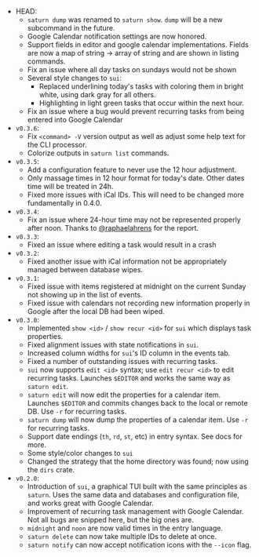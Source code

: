 -   HEAD:
    -   `saturn dump` was renamed to `saturn show`. `dump` will be a new subcommand in the future.
    -   Google Calendar notification settings are now honored.
    -   Support fields in editor and google calendar implementations. Fields
        are now a map of string -> array of string and are shown in listing
        commands.
    -   Fix an issue where all day tasks on sundays would not be shown
    -   Several style changes to `sui`:
        -   Replaced underlining today's tasks with coloring them in bright
            white, using dark gray for all others.
        -   Highlighting in light green tasks that occur within the next hour.
    -   Fix an issue where a bug would prevent recurring tasks from being entered into Google Calendar
-   `v0.3.6`:
    -   Fix `<command> -V` version output as well as adjust some help text for the CLI processor.
    -   Colorize outputs in `saturn list` commands.
-   `v0.3.5`:
    -   Add a configuration feature to never use the 12 hour adjustment.
    -   Only massage times in 12 hour format for today's date. Other dates time will be treated in 24h.
    -   Fixed more issues with iCal IDs. This will need to be changed more fundamentally in 0.4.0.
-   `v0.3.4`:
    -   Fix an issue where 24-hour time may not be represented properly after
        noon. Thanks to [@raphaelahrens](https://github.com/raphaelahrens) for the report.
-   `v0.3.3`:
    -   Fixed an issue where editing a task would result in a crash
-   `v0.3.2`:
    -   Fixed another issue with iCal information not be appropriately managed
        between database wipes.
-   `v0.3.1`:
    -   Fixed issue with items registered at midnight on the current Sunday not
        showing up in the list of events.
    -   Fixed issue with calendars not recording new information properly in
        Google after the local DB had been wiped.
-   `v0.3.0`:
    -   Implemented `show <id>` / `show recur <id>` for `sui` which displays task properties.
    -   Fixed alignment issues with state notifications in `sui`.
    -   Increased column widths for `sui`'s ID column in the events tab.
    -   Fixed a number of outstanding issues with recurring tasks.
    -   `sui` now supports `edit <id>` syntax; use `edit recur <id>` to edit
        recurring tasks. Launches `$EDITOR` and works the same way as `saturn edit`.
    -   `saturn edit` will now edit the properties for a calendar item. Launches
        `$EDITOR` and commits changes back to the local or remote DB. Use `-r`
        for recurring tasks.
    -   `saturn dump` will now dump the properties of a calendar item. Use `-r`
        for recurring tasks.
    -   Support date endings (`th`, `rd`, `st`, etc) in entry syntax. See docs
        for more.
    -   Some style/color changes to `sui`
    -   Changed the strategy that the home directory was found; now using the
        `dirs` crate.
-   `v0.2.0`:
    -   Introduction of `sui`, a graphical TUI built with the same principles
        as `saturn`. Uses the same data and databases and configuration file,
        and works great with Google Calendar.
    -   Improvement of recurring task management with Google Calendar. Not all
        bugs are snipped here, but the big ones are.
    -   `midnight` and `noon` are now valid times in the entry language.
    -   `saturn delete` can now take multiple IDs to delete at once.
    -   `saturn notify` can now accept notification icons with the `--icon` flag.
